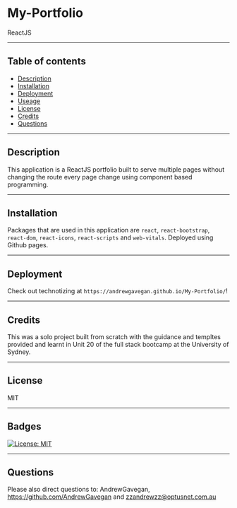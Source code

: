 # My-Portfolio
ReactJS

---
## Table of contents
* [Description](#Description)
* [Installation](Installation)
* [Deployment](Deployment)
* [Useage](Usage)
* [License](License)
* [Credits](Credits)
* [Questions](Questions)
---
## Description
This application is a ReactJS portfolio built to serve multiple pages without changing the route every page change using component based programming.  

---
## Installation
Packages that are used in this application are `react`, `react-bootstrap`, `react-dom`, `react-icons`, `react-scripts` and `web-vitals`. Deployed using Github pages.

---
## Deployment
Check out technotizing at `https://andrewgavegan.github.io/My-Portfolio/`!

---
## Credits 
This was a solo project built from scratch with the guidance and templtes provided and learnt in Unit 20 of the full stack bootcamp at the University of Sydney.

---
## License

MIT 

---
## Badges


[![License: MIT](https://img.shields.io/badge/License-MIT-yellow.svg)](https://opensource.org/licenses/MIT)

---
## Questions

Please also direct questions to: AndrewGavegan, https://github.com/AndrewGavegan and zzandrewzz@optusnet.com.au
